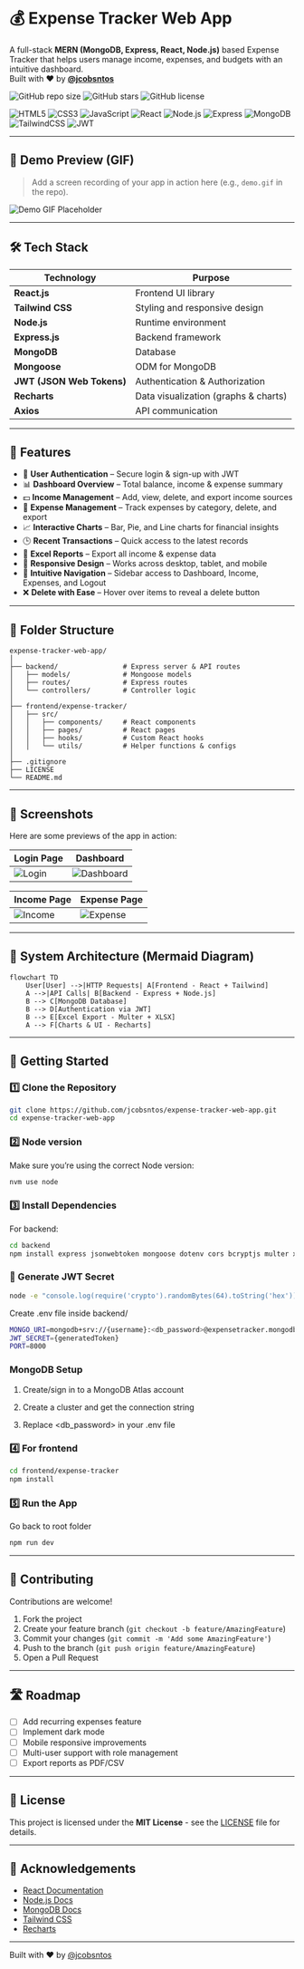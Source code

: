 # 💰 Expense Tracker Web App

A full-stack **MERN (MongoDB, Express, React, Node.js)** based Expense Tracker that helps users manage income, expenses, and budgets with an intuitive dashboard.  
Built with ❤️ by **[@jcobsntos](https://github.com/jcobsntos)**

![GitHub repo size](https://img.shields.io/github/repo-size/jcobsntos/expense-tracker-web-app)
![GitHub stars](https://img.shields.io/github/stars/jcobsntos/expense-tracker-web-app?style=social)
![GitHub license](https://img.shields.io/github/license/jcobsntos/expense-tracker-web-app)

![HTML5](https://img.shields.io/badge/HTML5-E34F26?style=for-the-badge&logo=html5&logoColor=white)
![CSS3](https://img.shields.io/badge/CSS3-1572B6?style=for-the-badge&logo=css3&logoColor=white)
![JavaScript](https://img.shields.io/badge/JavaScript-F7DF1E?style=for-the-badge&logo=javascript&logoColor=black)
![React](https://img.shields.io/badge/React-61DAFB?style=for-the-badge&logo=react&logoColor=black)
![Node.js](https://img.shields.io/badge/Node.js-339933?style=for-the-badge&logo=node.js&logoColor=white)
![Express](https://img.shields.io/badge/Express-000000?style=for-the-badge&logo=express&logoColor=white)
![MongoDB](https://img.shields.io/badge/MongoDB-47A248?style=for-the-badge&logo=mongodb&logoColor=white)
![TailwindCSS](https://img.shields.io/badge/Tailwind_CSS-38B2AC?style=for-the-badge&logo=tailwind-css&logoColor=white)
![JWT](https://img.shields.io/badge/JWT-000000?style=for-the-badge&logo=jsonwebtokens&logoColor=white)

---

## 🎥 Demo Preview (GIF)

> Add a screen recording of your app in action here (e.g., `demo.gif` in the repo).

![Demo GIF Placeholder](https://via.placeholder.com/800x400?text=Demo+GIF+Preview)

---

## 🛠 Tech Stack

| Technology                | Purpose                              |
| ------------------------- | ------------------------------------ |
| **React.js**              | Frontend UI library                  |
| **Tailwind CSS**          | Styling and responsive design        |
| **Node.js**               | Runtime environment                  |
| **Express.js**            | Backend framework                    |
| **MongoDB**               | Database                             |
| **Mongoose**              | ODM for MongoDB                      |
| **JWT (JSON Web Tokens)** | Authentication & Authorization       |
| **Recharts**              | Data visualization (graphs & charts) |
| **Axios**                 | API communication                    |

---

## 🚀 Features

- 🔐 **User Authentication** – Secure login & sign-up with JWT
- 📊 **Dashboard Overview** – Total balance, income & expense summary
- 💵 **Income Management** – Add, view, delete, and export income sources
- 💸 **Expense Management** – Track expenses by category, delete, and export
- 📈 **Interactive Charts** – Bar, Pie, and Line charts for financial insights
- 🕒 **Recent Transactions** – Quick access to the latest records
- 📑 **Excel Reports** – Export all income & expense data
- 📱 **Responsive Design** – Works across desktop, tablet, and mobile
- 🧭 **Intuitive Navigation** – Sidebar access to Dashboard, Income, Expenses, and Logout
- ❌ **Delete with Ease** – Hover over items to reveal a delete button

---

## 📂 Folder Structure

```
expense-tracker-web-app/
│
├── backend/                # Express server & API routes
│   ├── models/             # Mongoose models
│   ├── routes/             # Express routes
│   └── controllers/        # Controller logic
│
├── frontend/expense-tracker/
│   ├── src/
│   │   ├── components/     # React components
│   │   ├── pages/          # React pages
│   │   ├── hooks/          # Custom React hooks
│   │   └── utils/          # Helper functions & configs
│
├── .gitignore
├── LICENSE
└── README.md
```

---

## 📸 Screenshots

Here are some previews of the app in action:

| Login Page                 | Dashboard                          |
| -------------------------- | ---------------------------------- |
| ![Login](assets/login.png) | ![Dashboard](assets/dashboard.png) |

| Income Page                  | Expense Page                    |
| ---------------------------- | ------------------------------- |
| ![Income](assets/income.png) | ![Expense](assets/expenses.png) |

---

## 🔄 System Architecture (Mermaid Diagram)

```mermaid
flowchart TD
    User[User] -->|HTTP Requests| A[Frontend - React + Tailwind]
    A -->|API Calls| B[Backend - Express + Node.js]
    B --> C[MongoDB Database]
    B --> D[Authentication via JWT]
    B --> E[Excel Export - Multer + XLSX]
    A --> F[Charts & UI - Recharts]
```

---

## 🚀 Getting Started

### 1️⃣ Clone the Repository

```bash
git clone https://github.com/jcobsntos/expense-tracker-web-app.git
cd expense-tracker-web-app
```

### 2️⃣ Node version

Make sure you’re using the correct Node version:

```bash
nvm use node
```

### 3️⃣ Install Dependencies

For backend:

```bash
cd backend
npm install express jsonwebtoken mongoose dotenv cors bcryptjs multer xlsx

```

### 🔑 Generate JWT Secret

```bash
node -e "console.log(require('crypto').randomBytes(64).toString('hex'))"
```

Create .env file inside backend/

```bash
MONGO_URI=mongodb+srv://{username}:<db_password>@expensetracker.mongodb.net/?retryWrites=true&w=majority&appName={clusterName}
JWT_SECRET={generatedToken}
PORT=8000
```

### MongoDB Setup

1. Create/sign in to a MongoDB Atlas account

2. Create a cluster and get the connection string

3. Replace <db_password> in your .env file

### 4️⃣ For frontend

```bash
cd frontend/expense-tracker
npm install
```

### 5️⃣ Run the App

Go back to root folder

```bash
npm run dev
```

---

## 🤝 Contributing

Contributions are welcome!

1. Fork the project
2. Create your feature branch (`git checkout -b feature/AmazingFeature`)
3. Commit your changes (`git commit -m 'Add some AmazingFeature'`)
4. Push to the branch (`git push origin feature/AmazingFeature`)
5. Open a Pull Request

---

## 🛣 Roadmap

- [ ] Add recurring expenses feature
- [ ] Implement dark mode
- [ ] Mobile responsive improvements
- [ ] Multi-user support with role management
- [ ] Export reports as PDF/CSV

---

## 📜 License

This project is licensed under the **MIT License** - see the [LICENSE](LICENSE) file for details.

---

## 🙏 Acknowledgements

- [React Documentation](https://react.dev/)
- [Node.js Docs](https://nodejs.org/en/docs/)
- [MongoDB Docs](https://www.mongodb.com/docs/)
- [Tailwind CSS](https://tailwindcss.com/)
- [Recharts](https://recharts.org/en-US/)

---

Built with ❤️ by [@jcobsntos](https://github.com/jcobsntos)
